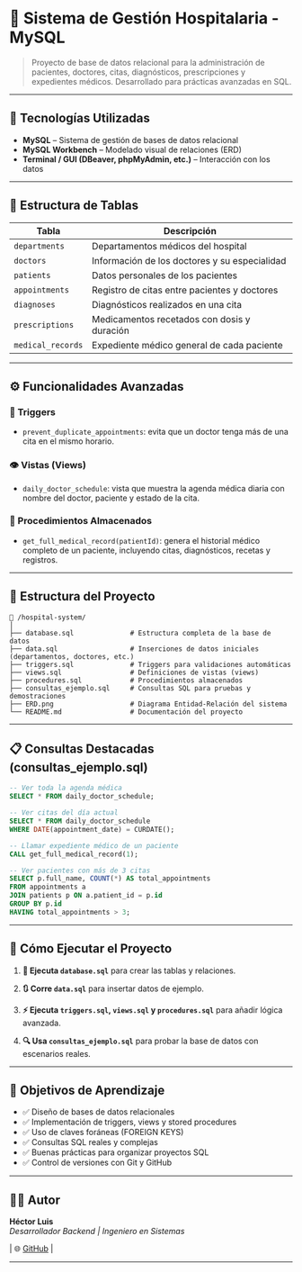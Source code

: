 # 🏥 Sistema de Gestión Hospitalaria - MySQL

> Proyecto de base de datos relacional para la administración de pacientes, doctores, citas, diagnósticos, prescripciones y expedientes médicos. Desarrollado para prácticas avanzadas en SQL.

---

## 🚀 Tecnologías Utilizadas

- **MySQL** – Sistema de gestión de bases de datos relacional
- **MySQL Workbench** – Modelado visual de relaciones (ERD)
- **Terminal / GUI (DBeaver, phpMyAdmin, etc.)** – Interacción con los datos

---

## 📐 Estructura de Tablas

| Tabla             | Descripción |
|-------------------|-------------|
| `departments`     | Departamentos médicos del hospital |
| `doctors`         | Información de los doctores y su especialidad |
| `patients`        | Datos personales de los pacientes |
| `appointments`    | Registro de citas entre pacientes y doctores |
| `diagnoses`       | Diagnósticos realizados en una cita |
| `prescriptions`   | Medicamentos recetados con dosis y duración |
| `medical_records` | Expediente médico general de cada paciente |

---

## ⚙️ Funcionalidades Avanzadas

### 🔁 Triggers

- `prevent_duplicate_appointments`: evita que un doctor tenga más de una cita en el mismo horario.

### 👁️ Vistas (Views)

- `daily_doctor_schedule`: vista que muestra la agenda médica diaria con nombre del doctor, paciente y estado de la cita.

### 🧠 Procedimientos Almacenados

- `get_full_medical_record(patientId)`: genera el historial médico completo de un paciente, incluyendo citas, diagnósticos, recetas y registros.

---

## 📂 Estructura del Proyecto

```
📁 /hospital-system/
│
├── database.sql              # Estructura completa de la base de datos
├── data.sql                  # Inserciones de datos iniciales (departamentos, doctores, etc.)
├── triggers.sql              # Triggers para validaciones automáticas
├── views.sql                 # Definiciones de vistas (views)
├── procedures.sql            # Procedimientos almacenados
├── consultas_ejemplo.sql     # Consultas SQL para pruebas y demostraciones
├── ERD.png                   # Diagrama Entidad-Relación del sistema
└── README.md                 # Documentación del proyecto
```

---

## 📋 Consultas Destacadas (consultas_ejemplo.sql)

```sql
-- Ver toda la agenda médica
SELECT * FROM daily_doctor_schedule;

-- Ver citas del día actual
SELECT * FROM daily_doctor_schedule
WHERE DATE(appointment_date) = CURDATE();

-- Llamar expediente médico de un paciente
CALL get_full_medical_record(1);

-- Ver pacientes con más de 3 citas
SELECT p.full_name, COUNT(*) AS total_appointments
FROM appointments a
JOIN patients p ON a.patient_id = p.id
GROUP BY p.id
HAVING total_appointments > 3;
```

---

## 🧪 Cómo Ejecutar el Proyecto

1. **🧱 Ejecuta `database.sql`** para crear las tablas y relaciones.

2. **🔃 Corre `data.sql`** para insertar datos de ejemplo.

3. **⚡ Ejecuta `triggers.sql`, `views.sql` y `procedures.sql`** para añadir lógica avanzada.

4. **🔍 Usa `consultas_ejemplo.sql`** para probar la base de datos con escenarios reales.

---

## 🎯 Objetivos de Aprendizaje

- ✅ Diseño de bases de datos relacionales
- ✅ Implementación de triggers, views y stored procedures
- ✅ Uso de claves foráneas (FOREIGN KEYS)
- ✅ Consultas SQL reales y complejas
- ✅ Buenas prácticas para organizar proyectos SQL
- ✅ Control de versiones con Git y GitHub

---

## 👨‍💻 Autor

**Héctor Luis**  
*Desarrollador Backend | Ingeniero en Sistemas*

| 🌐 [GitHub](https://github.com/Chilaqui) | 

---

<!-- ## 🤝 Contribuciones

Las contribuciones son bienvenidas. Para cambios importantes, por favor abre un issue primero para discutir qué te gustaría cambiar.

1. Fork el proyecto
2. Crea tu rama de características (`git checkout -b feature/nueva-funcionalidad`)
3. Commit tus cambios (`git commit -m 'Agregar nueva funcionalidad'`)
4. Push a la rama (`git push origin feature/nueva-funcionalidad`)
5. Abre un Pull Request -->